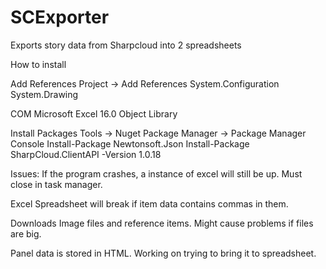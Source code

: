# SCExporter
Exports story data from Sharpcloud into 2 spreadsheets

How to install

Add References
Project -> Add References
System.Configuration
System.Drawing

COM
Microsoft Excel 16.0 Object Library

Install Packages
Tools -> Nuget Package Manager -> Package Manager Console
Install-Package Newtonsoft.Json
Install-Package SharpCloud.ClientAPI -Version 1.0.18

Issues:
If the program crashes, a instance of excel will still be up. Must close in task manager.

Excel Spreadsheet will break if item data contains commas in them.

Downloads Image files and reference items. Might cause problems if files are big.

Panel data is stored in HTML. Working on trying to bring it to spreadsheet.

